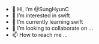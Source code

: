 - 👋 Hi, I’m @SungHyunC
- 👀 I’m interested in swift
- 🌱 I’m currently learning swift
- 💞️ I’m looking to collaborate on ...
- 📫 How to reach me ...

<!---
SungHyunC/SungHyunC is a ✨ special ✨ repository because its `README.md` (this file) appears on your GitHub profile.
You can click the Preview link to take a look at your changes.
--->
